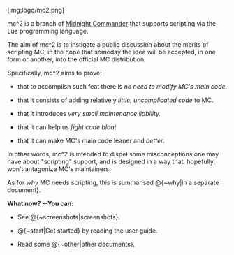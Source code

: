 
[img:logo/mc2.png]

mc^2 is a branch of [Midnight Commander](http://en.wikipedia.org/wiki/Midnight_Commander)
that supports scripting via the Lua programming language.

The aim of mc^2 is to instigate a public discussion about the merits
of scripting MC, in the hope that someday the idea will be accepted, in
one form or another, into the official MC distribution.

Specifically, mc^2 aims to prove:

- that to accomplish such feat there is _no need to modify MC's main code._

- that it consists of adding relatively _little, uncomplicated code_ to MC.

- that it introduces _very small maintenance liability._

- that it can help us _fight code bloat._

- that it can make MC's main code leaner and _better._

In other words, mc^2 is intended to dispel some misconceptions one
may have about "scripting" support, and is designed in a way that,
hopefully, won't antagonize MC's maintainers.

As for _why_ MC needs scripting, this is summarised
@{~why|in a separate document}.

__What now? --You can:__

- See @{~screenshots|screenshots}.

- @{~start|Get started} by reading the user guide.

- Read some @{~other|other documents}.
